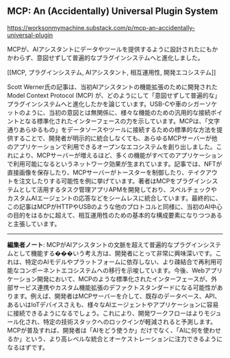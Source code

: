 ## MCP: An (Accidentally) Universal Plugin System

https://worksonmymachine.substack.com/p/mcp-an-accidentally-universal-plugin

MCPが、AIアシスタントにデータやツールを提供するように設計されたにもかかわらず、意図せずして普遍的なプラグインシステムへと進化しました。

[[MCP, プラグインシステム, AIアシスタント, 相互運用性, 開発エコシステム]]

Scott Werner氏の記事は、当初AIアシスタントの機能拡張のために開発されたModel Context Protocol (MCP) が、どのようにして「意図せずして普遍的な」プラグインシステムへと進化したかを論じています。USB-Cや車のシガーソケットのように、当初の意図とは無関係に、様々な機能のための汎用的な接続ポイントとなる標準化されたインターフェースの力を示しています。MCPは、「文字通りあらゆるもの」をデータソースやツールに接続するための標準的な方法を提供することで、開発者が明示的に統合しなくても、あらゆるMCPサーバーが他のアプリケーションで利用できるオープンなエコシステムを創り出しました。これにより、MCPサーバーが増えるほど、多くの機能がすべてのアプリケーションで利用可能になるというネットワーク効果が生まれています。記事では、NFTが直接画像を保存したり、MCPサーバーがトースターを制御したり、テイクアウトを注文したりする可能性を例に挙げています。著者はMCPをプラグインシステムとして活用するタスク管理アプリAPMを開発しており、スペルチェックやカスタムAIエージェントの応答などをシームレスに統合しています。最終的に、この記事はMCPがHTTPやUSBのような他のプロトコルと同様に、当初のAI中心の目的をはるかに超えて、相互運用性のための基本的な構成要素になりつつあると主張しています。

---

**編集者ノート**: MCPがAIアシスタントの文脈を超えて普遍的なプラグインシステムとして機能する���いう考え方は、開発者にとって非常に興味深いです。これは、特定のAIモデルやプラットフォームに依存しない、より疎結合で再利用可能なコンポーネントエコシステムへの移行を示唆しています。今後、Webアプリケーション開発において、MCPのような標準化されたインターフェースが、外部サービス連携やカスタム機能拡張のデファクトスタンダードになる可能性があります。例えば、開発者はMCPサーバーを介して、既存のデータベース、API、あるいはIoTデバイスさえも、様々なAIエージェントやアプリケーションに容易に接続できるようになるでしょう。これにより、開発ワークフローはよりモジュール化され、特定の技術スタックへのロックインが軽減されると予測します。MCPが普及すれば、開発者は「AIをどう使うか」だけでなく、「AIに何を使わせるか」という、より高レベルな統合とオーケストレーションに注力できるようになるはずです。